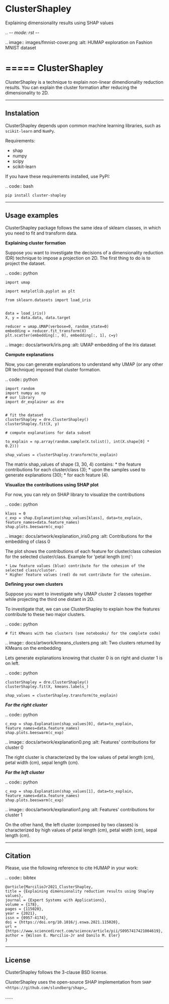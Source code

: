 # ClusterShapley
Explaining dimensionality results using SHAP values

.. -*- mode: rst -*-

.. image:: images/fmnist-cover.png
	:alt: HUMAP exploration on Fashion MNIST dataset

=====
ClusterShapley
=====

ClusterShapley is a technique to explain non-linear dimendionality reduction results. You can explain the cluster formation after reducing the dimensionality to 2D.

-----------
Instalation
-----------

ClusterShapley depends upon common machine learning libraries, such as ``scikit-learn`` and ``NumPy``.

Requirements:

* shap
* numpy
* scipy
* scikit-learn

If you have these requirements installed, use PyPI:

.. code:: bash

    pip install cluster-shapley

--------------
Usage examples
--------------

ClusterShapley package follows the same idea of sklearn classes, in which you need to fit and transform data.

**Explaining cluster formation**

Suppose you want to investigate the decisions of a dimensionality reduction (DR) technique to impose a projection on 2D. The first thing to do is to project the dataset.

.. code:: python
	
	import umap
	
	import matplotlib.pyplot as plt

	from sklearn.datasets import load_iris


	data = load_iris()
	X, y = data.data, data.target

	reducer = umap.UMAP(verbose=0, random_state=0)
	embedding = reducer.fit_transform(X)
	plt.scatter(embedding[:, 0], embedding[:, 1], c=y)

.. image:: docs/artwork/iris.png
	:alt: UMAP embedding of the Iris dataset

**Compute explanations**

Now, you can generate explanations to understand why UMAP (or any other DR technique) imposed that cluster formation.

.. code:: python

	import random
	import numpy as np
	# our library
	import dr_explainer as dre


	# fit the dataset
	clusterShapley = dre.ClusterShapley()
	clusterShapley.fit(X, y)

	# compute explanations for data subset 

	to_explain = np.array(random.sample(X.tolist(), int(X.shape[0] * 0.2)))

	shap_values = clusterShapley.transform(to_explain)

The matrix shap_values of shape (3, 30, 4) contains: 
	* the feature contributions for each cluster/class (3);
	* upon the samples used to generate explanations (30);
	* for each feature (4).

**Visualize the contributions using SHAP plot**

For now, you can rely on SHAP library to visualize the contributions

.. code:: python

	klass = 0
	c_exp = shap.Explanation(shap_values[klass], data=to_explain, feature_names=data.feature_names)
	shap.plots.beeswarm(c_exp)


.. image:: docs/artwork/explanation_iris0.png
	:alt: Contributions for the embedding of class 0

The plot shows the contributions of each feature for cluster/class cohesion for the selected cluster/class.
Example for 'petal length (cm)':

	* Low feature values (blue) contribute for the cohesion of the selected class/cluster.
	* Higher feature values (red) do not contribute for the cohesion.


**Defining your own clusters**

Suppose you want to investigate why UMAP cluster 2 classes together while projecting the third one distant in 2D.

To investigate that, we can use ClusterShapley to explain how the features contribute to these two major clusters.


.. code:: python

	# fit KMeans with two clusters (see notebooks/ for the complete code)


.. image:: docs/artwork/kmeans_clusters.png
	:alt: Two clusters returned by KMeans on the embedding

Lets generate explanations knowing that cluster 0 is on right and cluster 1 is on left.

.. code:: python

	clusterShapley = dre.ClusterShapley()
	clusterShapley.fit(X, kmeans.labels_)

	shap_values = clusterShapley.transform(to_explain)

	
***For the right cluster***

.. code:: python

	c_exp = shap.Explanation(shap_values[0], data=to_explain, feature_names=data.feature_names)
	shap.plots.beeswarm(c_exp)

.. image:: docs/artwork/explanation0.png
	:alt: Features' contributions for cluster 0

The right cluster is characterized by the low values of petal length (cm), petal width (cm), sepal length (cm).


***For the left cluster***

.. code:: python

	c_exp = shap.Explanation(shap_values[1], data=to_explain, feature_names=data.feature_names)
	shap.plots.beeswarm(c_exp)

.. image:: docs/artwork/explanation1.png
	:alt: Features' contributions for cluster 1

On the other hand, the left cluster (composed by two classes) is characterized by high values of petal length (cm), petal width (cm), sepal length (cm).


--------
Citation
--------

Please, use the following reference to cite HUMAP in your work:

.. code:: bibtex

    @article{MarcilioJr2021_ClusterShapley,
	title = {Explaining dimensionality reduction results using Shapley values},
	journal = {Expert Systems with Applications},
	volume = {178},
	pages = {115020},
	year = {2021},
	issn = {0957-4174},
	doi = {https://doi.org/10.1016/j.eswa.2021.115020},
	url = {https://www.sciencedirect.com/science/article/pii/S0957417421004619},
	author = {Wilson E. Marcílio-Jr and Danilo M. Eler}
	}


-------
License
-------

ClusterShapley follows the 3-clause BSD license.

ClusterShapley uses the open-source SHAP implementation from `SHAP <https://github.com/slundberg/shap>`_.


......



